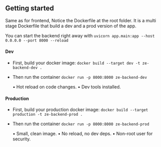 ## Getting started

Same as for frontend, Notice the Dockerfile at the root folder. It is a multi stage Dockerfile that build a dev and a prod version of the app.

You can start the backend right away with `uvicorn app.main:app --host 0.0.0.0 --port 8000 --reload`

#### Dev

- First, build your docker image:
  `docker build --target dev -t ze-backend-dev .`
- Then run the container
  `docker run -p 8000:8000 ze-backend-dev`

  • Hot reload on code changes.
  • Dev tools installed.

#### Production

- First, build your production docker image:
  `docker build --target production -t ze-backend-prod .`
- Then run the container
  `docker run -p 8000:8000 ze-backend-prod`

  • Small, clean image.
  • No reload, no dev deps.
  • Non-root user for security.
